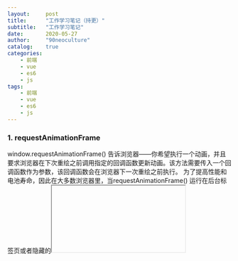 ```yaml
---
layout:     post
title:      "工作学习笔记（持更）"
subtitle:   "工作学习笔记"
date:       2020-05-27
author:     "90neoculture"
catalog:    true
categories: 
    - 前端
    - vue
    - es6
    - js
tags:
    - 前端
    - vue
    - es6
    - js
---
```


### 1. requestAnimationFrame
window.requestAnimationFrame() 告诉浏览器——你希望执行一个动画，并且要求浏览器在下次重绘之前调用指定的回调函数更新动画。该方法需要传入一个回调函数作为参数，该回调函数会在浏览器下一次重绘之前执行。
为了提高性能和电池寿命，因此在大多数浏览器里，当requestAnimationFrame() 运行在后台标签页或者隐藏的<iframe> 里时，requestAnimationFrame() 会被暂停调用以提升性能和电池寿命。
```javascipt
window.requestAnimationFrame(callback);
```

### 2. URI
URI(Uniform Resource Identifier):统一资源标识符
URI分为URL(统一资源定位符)和URN(统一资源名)。

### 3. HTTP方法
一个HTTP事务由一条（从客户端发往服务器的）请求命令和一个（从服务器发往客户端的）响应结果组成。这种通信是通过名为HTTP报文（HTTP message)的格式化数据块进行的。
|HTTP方法|描述|
|:|:|
|GET|从服务器向客户端发送命名资源|
|PUT|将来自客户端的数据存储到一个命名的服务器资源中去|
|DELETE|从服务器中删除命名资源|
|POST|将客户端数据发送到一个服务器网关应用程序|
|HEAD|仅发送命名资源响应中的HTTP首部|

